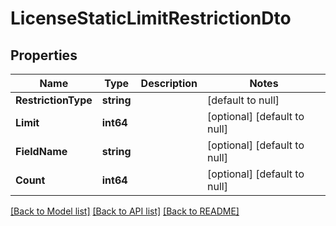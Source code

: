 # LicenseStaticLimitRestrictionDto

## Properties
Name | Type | Description | Notes
------------ | ------------- | ------------- | -------------
**RestrictionType** | **string** |  | [default to null]
**Limit** | **int64** |  | [optional] [default to null]
**FieldName** | **string** |  | [optional] [default to null]
**Count** | **int64** |  | [optional] [default to null]

[[Back to Model list]](../README.md#documentation-for-models) [[Back to API list]](../README.md#documentation-for-api-endpoints) [[Back to README]](../README.md)

